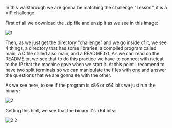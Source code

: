 In this walkthrough we are gonna be matching the challenge "Lesson", it is a VIP challenge.

First of all we download the .zip file and unzip it as we see in this image:

![1](https://github.com/Warrior9912/Hack-the-Box-Walkthroughs/assets/34217036/13a46930-9bcf-42b1-abcd-86da9792584d)

Then, as we just get the directory "challenge" and we go inside of it, we see 4 things, a directory that has some libraries, a compiled program called main, a C file called also main, and a README.txt. As we can read on the
README.txt we see that to do this practice we have to connect with netcat to the IP that the machine gave when we start it. At this point I recomend to have two split terminals so we can manipulate the files with one and answer the questions that we are gonna se with the other.

As we see here, to see if the program is x86 or x64 bits we just run the binary:

![2](https://github.com/Warrior9912/Hack-the-Box-Walkthroughs/assets/34217036/3fdaf77e-00c5-4c41-b0de-ebdd869e9716)

Getting this hint, we see that the binary it's x64 bits: 

![2 2](https://github.com/Warrior9912/Hack-the-Box-Walkthroughs/assets/34217036/d5845c92-2eff-419f-8072-adc404f01f17)

